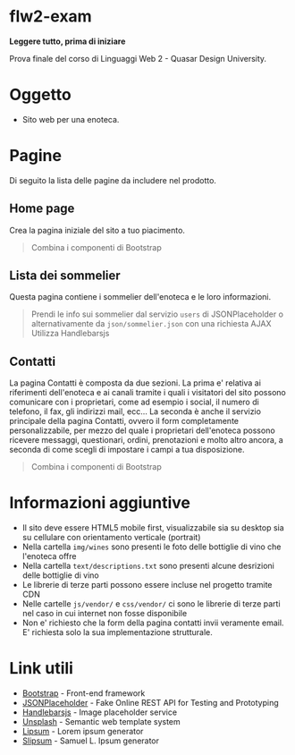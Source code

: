 # flw2-exam
**Leggere tutto, prima di iniziare**

Prova finale del corso di Linguaggi Web 2 - Quasar Design University‎.

# Oggetto

+ Sito web per una enoteca.

# Pagine

Di seguito la lista delle pagine da includere nel prodotto.

## Home page

Crea la pagina iniziale del sito a tuo piacimento. 

> Combina i componenti di Bootstrap

## Lista dei sommelier

Questa pagina contiene i sommelier dell'enoteca e le loro informazioni.

> Prendi le info sui sommelier dal servizio `users` di JSONPlaceholder o alternativamente da `json/sommelier.json` con una richiesta AJAX
> Utilizza Handlebarsjs

## Contatti

La pagina Contatti è composta da due sezioni. 
La prima e' relativa ai riferimenti dell'enoteca e ai canali tramite i quali i visitatori del sito possono comunicare con i proprietari, come ad esempio i social, il numero di telefono, il fax, gli indirizzi mail, ecc…
La seconda è anche il servizio principale della pagina Contatti, ovvero il form completamente personalizzabile, per mezzo del quale i proprietari dell'enoteca possono ricevere messaggi, questionari, ordini, prenotazioni e molto altro ancora, a seconda di come scegli di impostare i campi a tua disposizione.

> Combina i componenti di Bootstrap

# Informazioni aggiuntive

+ Il sito deve essere HTML5 mobile first, visualizzabile sia su desktop sia su cellulare con orientamento verticale (portrait)
+ Nella cartella `img/wines` sono presenti le foto delle bottiglie di vino che l'enoteca offre
+ Nella cartella `text/descriptions.txt` sono presenti alcune desrizioni delle bottiglie di vino 
+ Le librerie di terze parti possono essere incluse nel progetto tramite CDN
+ Nelle cartelle `js/vendor/` e `css/vendor/` ci sono le librerie di terze parti nel caso in cui internet non fosse disponibile
+ Non e' richiesto che la form della pagina contatti invii veramente email. E' richiesta solo la sua implementazione strutturale.

# Link utili

+ [Bootstrap](http://getbootstrap.com/) - Front-end framework
+ [JSONPlaceholder](http://jsonplaceholder.typicode.com/) - Fake Online REST API for Testing and Prototyping
+ [Handlebarsjs](http://handlebarsjs.com/) - Image placeholder service
+ [Unsplash](http://jsonplaceholder.typicode.com/) - Semantic web template system
+ [Lipsum](http://www.lipsum.com/) - Lorem ipsum generator
+ [Slipsum](http://www.lipsum.com/) - Samuel L. Ipsum generator

